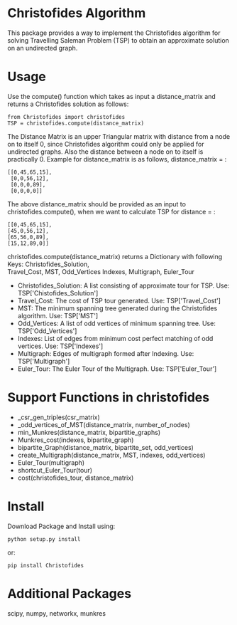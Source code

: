  Christofides Algorithm
========================

This package provides a way to implement the Christofides algorithm
for solving Travelling Saleman Problem (TSP) to obtain an approximate solution
on an undirected graph.

Usage
======

Use the compute() function which takes as input a distance_matrix and returns a Christofides solution as follows:

	from Christofides import christofides
	TSP = christofides.compute(distance_matrix)
	
The Distance Matrix is an upper Triangular matrix with distance from a node on to itself 0, since Christofides algorithm 
could only be applied for undirected graphs. Also the distance between a node on to itself is practically 0.
Example for distance_matrix is as follows,
distance_matrix = :

	[[0,45,65,15],
	 [0,0,56,12],
	 [0,0,0,89],
	 [0,0,0,0]] 
	 
The above distance_matrix should be provided as an input to christofides.compute(), when we want to calculate TSP for
distance = :
	
	[[0,45,65,15],
	[45,0,56,12],
	[65,56,0,89],
	[15,12,89,0]]
	
christofides.compute(distance_matrix) returns a Dictionary with following Keys:
	Christofides_Solution,  
	Travel_Cost,
	MST, 
	Odd_Vertices
	Indexes, 
	Multigraph, 
	Euler_Tour
		
* Christofides_Solution: A list consisting of approximate tour for TSP.
	Use: TSP['Chistofides_Solution']
* Travel_Cost: The cost of TSP tour generated.
	Use: TSP['Travel_Cost']
* MST: The minimum spanning tree generated during the Christofides algorithm.
	Use: TSP['MST']
* Odd_Vertices: A list of odd vertices of minimum spanning tree.
	Use: TSP['Odd_Vertices']
* Indexes: List of edges from minimum cost perfect matching of odd vertices.
	Use: TSP['Indexes']
* Multigraph: Edges of multigraph formed after Indexing.
	Use: TSP['Multigraph']
* Euler_Tour: The Euler Tour of the Multigraph.
	Use: TSP['Euler_Tour']
		
Support Functions in christofides
=================================

- _csr_gen_triples(csr_matrix)
- _odd_vertices_of_MST(distance_matrix, number_of_nodes)
- min_Munkres(distance_matrix, bipartitie_graphs)
- Munkres_cost(indexes, bipartite_graph)
- bipartite_Graph(distance_matrix, bipartite_set, odd_vertices)
- create_Multigraph(distance_matrix, MST, indexes, odd_vertices)
- Euler_Tour(multigraph)
- shortcut_Euler_Tour(tour)
- cost(christofides_tour, distance_matrix)
	
Install
=======
Download Package and Install using:

	python setup.py install

or:

	pip install Christofides
	
Additional Packages
===================

scipy, numpy, networkx, munkres
